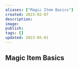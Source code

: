 ```yaml
---
aliases: ["Magic Item Basics"]
created: 2023-02-07
description: 
image: 
publish: 
tags: []
updated: 2023-05-01
---
```


## Magic Item Basics
